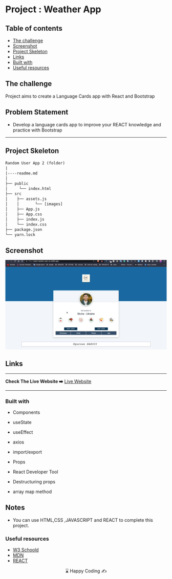 
# Project : Weather App

## Table of contents

  - [The challenge](#the-challenge)
  - [Screenshot](#screenshot)
  - [Project Skeleton ](#project-skeleton)
  - [Links](#links)
  - [Built with](#built-with)
  - [Useful resources](#useful-resources)



## The challenge
Project aims to create a Language Cards app with React and Bootstrap

## Problem Statement

- Develop a language cards app to improve your REACT knowledge and practice with Bootstrap
<hr>



## Project Skeleton 

```
Random User App 2 (folder)
|
|----readme.md         
│ 
├── public
│     └── index.html
├── src
│    ├── assets.js
│    │       └── [images]
│    ├── App.js
│    ├── App.css
│    ├── index.js
│    └── index.css
├── package.json
└── yarn.lock
```


## Screenshot
<p align="center">
<a href="https://react-random-user-us.netlify.app/"><img src="user.gif" alt="gif"></a>
</p>



## Links
<hr>
<b>Check The Live Website ➡️</b> <a href="https://react-random-user-us.netlify.app/">Live Website</a>
<hr>

### Built with

- Components

- useState

- useEffect

- axios

- import/export

- Props

- React Developer Tool

- Destructuring props

- array map method






## Notes

- You can use HTML,CSS ,JAVASCRIPT and REACT to complete this project.

### Useful resources

- [W3 Schoold](https://www.w3schools.com/) 
- [MDN](https://developer.mozilla.org/en-US/) 
- [REACT](https://reactjs.org/) 










<center> &#8987; Happy Coding  &#9997; </center>
